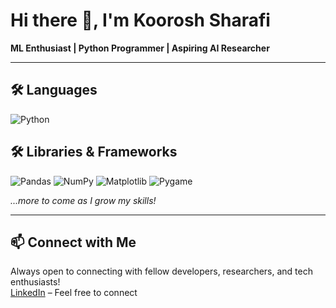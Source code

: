 # Hi there 👋, I'm Koorosh Sharafi
**ML Enthusiast | Python Programmer | Aspiring AI Researcher**

---

## 🛠 Languages
![Python](https://img.shields.io/badge/Python-3776AB?style=for-the-badge&logo=python&logoColor=white)

## 🛠 Libraries & Frameworks
![Pandas](https://img.shields.io/badge/pandas-150458?style=for-the-badge&logo=pandas&logoColor=white)
![NumPy](https://img.shields.io/badge/numpy-013243?style=for-the-badge&logo=numpy&logoColor=white)
![Matplotlib](https://img.shields.io/badge/matplotlib-11557c?style=for-the-badge&logo=plotly&logoColor=white) 
![Pygame](https://img.shields.io/badge/pygame-0a0a0a?style=for-the-badge&logo=python&logoColor=white)

*...more to come as I grow my skills!*

---

## 📫 Connect with Me
Always open to connecting with fellow developers, researchers, and tech enthusiasts!  
[LinkedIn](https://www.linkedin.com/in/koorosh-sharafi) – Feel free to connect



